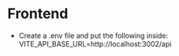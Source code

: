 # Frontend
- Create a .env file and put the following inside:
    VITE_API_BASE_URL=http://localhost:3002/api